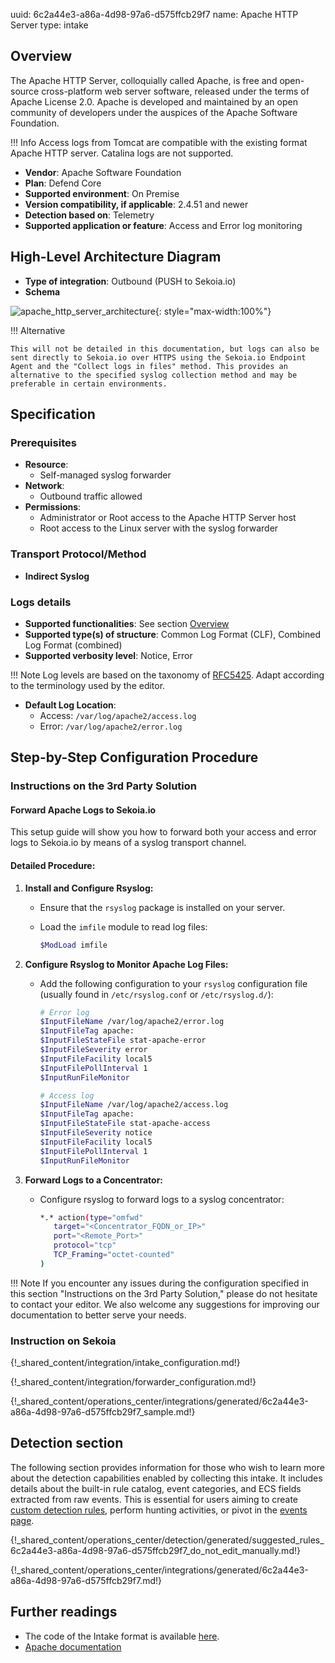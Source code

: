 uuid: 6c2a44e3-a86a-4d98-97a6-d575ffcb29f7
name: Apache HTTP Server
type: intake

## Overview

The Apache HTTP Server, colloquially called Apache, is free and open-source cross-platform web server software, released under the terms of Apache License 2.0. Apache is developed and maintained by an open community of developers under the auspices of the Apache Software Foundation.

!!! Info
    Access logs from Tomcat are compatible with the existing format Apache HTTP server. Catalina logs are not supported.

- **Vendor**: Apache Software Foundation
- **Plan**: Defend Core
- **Supported environment**: On Premise
- **Version compatibility, if applicable**: 2.4.51 and newer
- **Detection based on**: Telemetry
- **Supported application or feature**: Access and Error log monitoring

## High-Level Architecture Diagram

- **Type of integration**: Outbound (PUSH to Sekoia.io)
- **Schema**

![apache_http_server_architecture](/assets/integration/apache_http_server_architecture.png){: style="max-width:100%"}

!!! Alternative

    This will not be detailed in this documentation, but logs can also be sent directly to Sekoia.io over HTTPS using the Sekoia.io Endpoint Agent and the "Collect logs in files" method. This provides an alternative to the specified syslog collection method and may be preferable in certain environments.

## Specification

### Prerequisites

- **Resource**:
    - Self-managed syslog forwarder
- **Network**:
    - Outbound traffic allowed
- **Permissions**:
    - Administrator or Root access to the Apache HTTP Server host
    - Root access to the Linux server with the syslog forwarder

### Transport Protocol/Method

- **Indirect Syslog**

### Logs details

- **Supported functionalities**: See section [Overview](#overview)
- **Supported type(s) of structure**: Common Log Format (CLF), Combined Log Format (combined)
- **Supported verbosity level**: Notice, Error

!!! Note
    Log levels are based on the taxonomy of [RFC5425](https://datatracker.ietf.org/doc/html/rfc5424). Adapt according to the terminology used by the editor.

- **Default Log Location**:
    - Access: `/var/log/apache2/access.log`
    - Error: `/var/log/apache2/error.log`

## Step-by-Step Configuration Procedure

### Instructions on the 3rd Party Solution

#### Forward Apache Logs to Sekoia.io

This setup guide will show you how to forward both your access and error logs to Sekoia.io by means of a syslog transport channel.

#### Detailed Procedure:

1. **Install and Configure Rsyslog:**
   - Ensure that the `rsyslog` package is installed on your server.
   - Load the `imfile` module to read log files:

     ```bash
     $ModLoad imfile
     ```

2. **Configure Rsyslog to Monitor Apache Log Files:**
   - Add the following configuration to your `rsyslog` configuration file (usually found in `/etc/rsyslog.conf` or `/etc/rsyslog.d/`):

     ```bash
     # Error log
     $InputFileName /var/log/apache2/error.log
     $InputFileTag apache:
     $InputFileStateFile stat-apache-error
     $InputFileSeverity error
     $InputFileFacility local5
     $InputFilePollInterval 1
     $InputRunFileMonitor

     # Access log
     $InputFileName /var/log/apache2/access.log
     $InputFileTag apache:
     $InputFileStateFile stat-apache-access
     $InputFileSeverity notice
     $InputFileFacility local5
     $InputFilePollInterval 1
     $InputRunFileMonitor
     ```

3. **Forward Logs to a Concentrator:**
   - Configure rsyslog to forward logs to a syslog concentrator:

     ```bash
     *.* action(type="omfwd"
        target="<Concentrator_FQDN_or_IP>"
        port="<Remote_Port>"
        protocol="tcp"
        TCP_Framing="octet-counted"
     )
     ```

!!! Note
    If you encounter any issues during the configuration specified in this section "Instructions on the 3rd Party Solution," please do not hesitate to contact your editor. We also welcome any suggestions for improving our documentation to better serve your needs.

### Instruction on Sekoia

{!_shared_content/integration/intake_configuration.md!}

{!_shared_content/integration/forwarder_configuration.md!}

{!_shared_content/operations_center/integrations/generated/6c2a44e3-a86a-4d98-97a6-d575ffcb29f7_sample.md!}

## Detection section

The following section provides information for those who wish to learn more about the detection capabilities enabled by collecting this intake. It includes details about the built-in rule catalog, event categories, and ECS fields extracted from raw events. This is essential for users aiming to create [custom detection rules](/docs/xdr/features/detect/sigma.md), perform hunting activities, or pivot in the [events page](/docs/xdr/features/investigate/events.md).

{!_shared_content/operations_center/detection/generated/suggested_rules_6c2a44e3-a86a-4d98-97a6-d575ffcb29f7_do_not_edit_manually.md!}

{!_shared_content/operations_center/integrations/generated/6c2a44e3-a86a-4d98-97a6-d575ffcb29f7.md!}

## Further readings

- The code of the Intake format is available [here](https://github.com/SEKOIA-IO/intake-formats/tree/main/Apache).
- [Apache documentation](http://httpd.apache.org/docs/)